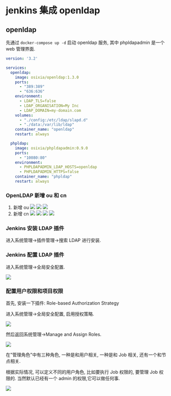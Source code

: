 # jenkins 集成 openldap

## openldap

先通过 `docker-compose up -d` 启动 openldap 服务, 其中 phpldapadmin 是一个 web 管理界面.

```yaml
version: '3.2'

services:
  openldap:
    image: osixia/openldap:1.3.0
    ports:
      - "389:389"
      - "636:636"
    environment:
      - LDAP_TLS=false
      - LDAP_ORGANISATION=My Inc
      - LDAP_DOMAIN=my-domain.com
    volumes:
      - "./config:/etc/ldap/slapd.d"
      - "./data:/var/lib/ldap"
    container_name: "openldap"
    restart: always

  phpldap:
    image: osixia/phpldapadmin:0.9.0
    ports:
      - "10080:80"
    environment:
      - PHPLDAPADMIN_LDAP_HOSTS=openldap
      - PHPLDAPADMIN_HTTPS=false
    container_name: "phpldap"
    restart: always
```

### OpenLDAP 新增 ou 和 cn

1. 新增 ou
![](https://img.pycoder.org/blog/20200229233616.png)
![](https://img.pycoder.org/blog/20200229233726.png)
![](https://img.pycoder.org/blog/20200229233756.png)
2. 新增 cn
![](https://img.pycoder.org/blog/20200229234039.png)
![](https://img.pycoder.org/blog/20200229234105.png)
![](https://img.pycoder.org/blog/20200229234214.png)
![](https://img.pycoder.org/blog/20200229234254.png)

### Jenkins 安装 LDAP 插件

进入系统管理->插件管理->搜索 LDAP 进行安装.

### Jenkins 配置 LDAP 插件

进入系统管理->全局安全配置.

![](https://img.pycoder.org/blog/20200229234727.png)


### 配置用户权限和项目权限

首先, 安装一下插件: Role-based Authorization Strategy

进入系统管理->全局安全配置, 启用授权策略.

![](https://img.pycoder.org/blog/20200229235313.png)

然后返回系统管理->Manage and Assign Roles.

![](https://img.pycoder.org/blog/20200301000113.png)

在"管理角色"中有三种角色, 一种是和用户相关, 一种是和 Job 相关, 还有一个和节点相关.

根据实际情况, 可以定义不同的用户角色, 比如要执行 Job 权限的, 要管理 Job 权限的. 当然默认已经有一个 admin 的权限,它可以做任何事.

![](https://img.pycoder.org/blog/20200301000625.png)